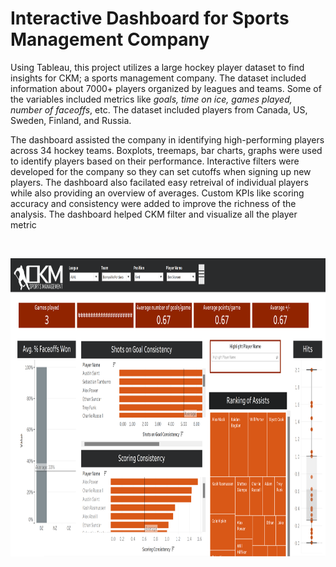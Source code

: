# Interactive Dashboard for Sports Management Company

Using Tableau, this project utilizes a large hockey player dataset to find insights for CKM; a sports management company. The dataset included information about 7000+ players organized by leagues and teams. Some of the variables included metrics like _goals, time on ice, games played, number of faceoffs_, etc. The dataset included players from Canada, US, Sweden, Finland, and Russia.

The dashboard assisted the company in identifying high-performing players across 34 hockey teams. Boxplots, treemaps, bar charts, graphs were used to identify players based on their performance. Interactive filters were developed for the company so they can set cutoffs when signing up new players. The dashboard also facilated easy retreival of individual players while also providing an overview of averages. Custom KPIs like scoring accuracy and consistency were added to improve the richness of the analysis. The dashboard helped CKM filter and visualize all the player metric

<br>

<p align="center">
  <img width="830" height="477" src="https://github.com/codebyvictor/Hockey-Analytics/blob/87b1e4337a6900bf07f2ce13ddc1c2d75045f588/ckm.png">
</p>


